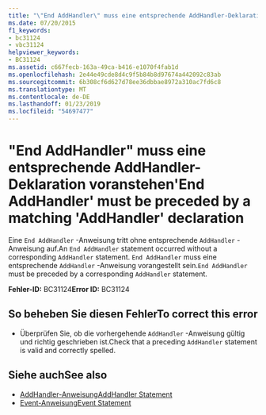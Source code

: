 ```yaml
---
title: "\"End AddHandler\" muss eine entsprechende AddHandler-Deklaration voranstehen"
ms.date: 07/20/2015
f1_keywords:
- bc31124
- vbc31124
helpviewer_keywords:
- BC31124
ms.assetid: c667fecb-163a-49ca-b416-e1070f4fab1d
ms.openlocfilehash: 2e44e49cde8d4c9f5b84b8d97674a442092c83ab
ms.sourcegitcommit: 6b308cf6d627d78ee36dbbae8972a310ac7fd6c8
ms.translationtype: MT
ms.contentlocale: de-DE
ms.lasthandoff: 01/23/2019
ms.locfileid: "54697477"
---
```

# <a name="end-addhandler-must-be-preceded-by-a-matching-addhandler-declaration"></a><span data-ttu-id="d8ccb-102">"End AddHandler" muss eine entsprechende AddHandler-Deklaration voranstehen</span><span class="sxs-lookup"><span data-stu-id="d8ccb-102">'End AddHandler' must be preceded by a matching 'AddHandler' declaration</span></span>
<span data-ttu-id="d8ccb-103">Eine `End AddHandler` -Anweisung tritt ohne entsprechende `AddHandler` -Anweisung auf.</span><span class="sxs-lookup"><span data-stu-id="d8ccb-103">An `End AddHandler` statement occurred without a corresponding `AddHandler` statement.</span></span> <span data-ttu-id="d8ccb-104">`End AddHandler` muss eine entsprechende `AddHandler` -Anweisung vorangestellt sein.</span><span class="sxs-lookup"><span data-stu-id="d8ccb-104">`End AddHandler` must be preceded by a corresponding `AddHandler` statement.</span></span>  
  
 <span data-ttu-id="d8ccb-105">**Fehler-ID:** BC31124</span><span class="sxs-lookup"><span data-stu-id="d8ccb-105">**Error ID:** BC31124</span></span>  
  
## <a name="to-correct-this-error"></a><span data-ttu-id="d8ccb-106">So beheben Sie diesen Fehler</span><span class="sxs-lookup"><span data-stu-id="d8ccb-106">To correct this error</span></span>  
  
-   <span data-ttu-id="d8ccb-107">Überprüfen Sie, ob die vorhergehende `AddHandler` -Anweisung gültig und richtig geschrieben ist.</span><span class="sxs-lookup"><span data-stu-id="d8ccb-107">Check that a preceding `AddHandler` statement is valid and correctly spelled.</span></span>  
  
## <a name="see-also"></a><span data-ttu-id="d8ccb-108">Siehe auch</span><span class="sxs-lookup"><span data-stu-id="d8ccb-108">See also</span></span>
- [<span data-ttu-id="d8ccb-109">AddHandler-Anweisung</span><span class="sxs-lookup"><span data-stu-id="d8ccb-109">AddHandler Statement</span></span>](../../visual-basic/language-reference/statements/addhandler-statement.md)
- [<span data-ttu-id="d8ccb-110">Event-Anweisung</span><span class="sxs-lookup"><span data-stu-id="d8ccb-110">Event Statement</span></span>](../../visual-basic/language-reference/statements/event-statement.md)
